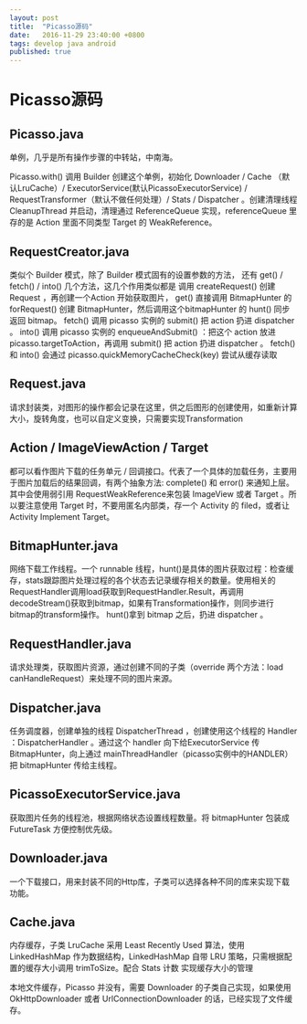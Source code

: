 ```yaml
---
layout: post
title:  "Picasso源码"
date:   2016-11-29 23:40:00 +0800
tags: develop java android 
published: true
---
```


# Picasso源码

## Picasso.java


单例，几乎是所有操作步骤的中转站，中南海。

Picasso.with() 调用 Builder 创建这个单例，初始化 Downloader / Cache （默认LruCache）/ ExecutorService(默认PicassoExecutorService) / RequestTransformer（默认不做任何处理）/ Stats / Dispatcher 。创建清理线程 CleanupThread 并启动，清理通过 ReferenceQueue 实现，referenceQueue 里存的是 Action 里面不同类型 Target 的 WeakReference。

## RequestCreator.java

类似个 Builder 模式，除了 Builder 模式固有的设置参数的方法，
还有 get() / fetch() / into() 几个方法，这几个作用类似都是 调用 createRequest() 创建 Request ，再创建一个Action 开始获取图片， 
get() 直接调用 BitmapHunter 的 forRequest() 创建 BitmapHunter，然后调用这个bitmapHunter 的 hunt() 同步返回 bitmap。
fetch() 调用 picasso 实例的 submit() 把 action 扔进 dispatcher 。
into() 调用 picasso 实例的 enqueueAndSubmit() ：把这个 action 放进 picasso.targetToAction，再调用 submit() 把 action 扔进 dispatcher 。
fetch() 和 into() 会通过 picasso.quickMemoryCacheCheck(key) 尝试从缓存读取

## Request.java

请求封装类，对图形的操作都会记录在这里，供之后图形的创建使用，如重新计算大小，旋转角度，也可以自定义变换，只需要实现Transformation

## Action / ImageViewAction / Target

都可以看作图片下载的任务单元 / 回调接口。代表了一个具体的加载任务，主要用于图片加载后的结果回调，有两个抽象方法: complete() 和 error() 来通知上层。
其中会使用弱引用 RequestWeakReference来包装 ImageView 或者 Target 。所以要注意使用 Target 时，不要用匿名内部类，存一个 Activity 的 filed，或者让 Activity Implement Target。

## BitmapHunter.java

网络下载工作线程。一个 runnable 线程，hunt()是具体的图片获取过程：检查缓存，stats跟踪图片处理过程的各个状态去记录缓存相关的数量。使用相关的RequestHandler调用load获取到RequestHandler.Result，再调用decodeStream()获取到bitmap，如果有Transformation操作，则同步进行bitmap的transform操作。 hunt()拿到 bitmap 之后，扔进 dispatcher 。

## RequestHandler.java

请求处理类，获取图片资源，通过创建不同的子类（override 两个方法：load canHandleRequest）来处理不同的图片来源。

## Dispatcher.java

任务调度器，创建单独的线程 DispatcherThread ，创建使用这个线程的 Handler ：DispatcherHandler 。通过这个 handler 向下给ExecutorService 传 BitmapHunter，向上通过 mainThreadHandler（picasso实例中的HANDLER） 把 bitmapHunter 传给主线程。

## PicassoExecutorService.java

获取图片任务的线程池，根据网络状态设置线程数量。将 bitmapHunter 包装成 FutureTask 方便控制优先级。

## Downloader.java

一个下载接口，用来封装不同的Http库，子类可以选择各种不同的库来实现下载功能。

## Cache.java

内存缓存，子类 LruCache 采用 Least Recently Used 算法，使用 LinkedHashMap 作为数据结构，LinkedHashMap 自带 LRU 策略，只需根据配置的缓存大小调用 trimToSize。配合 Stats 计数 实现缓存大小的管理

本地文件缓存，Picasso 并没有，需要 Downloader 的子类自己实现，如果使用 OkHttpDownloader 或者 UrlConnectionDownloader 的话，已经实现了文件缓存。

